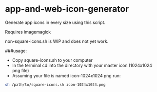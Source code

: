 # app-and-web-icon-generator


Generate app icons in every size using this script.

Requires imagemagick


non-square-icons.sh is WIP and does not yet work.


###usage:

- Copy square-icons.sh to your computer
- In the terminal cd into the directory with your master icon (1024x1024 png file) 
- Assuming your file is named icon-1024x1024.png run:
```bash
sh /path/to/square-icons.sh icon-1024x1024.png
```


